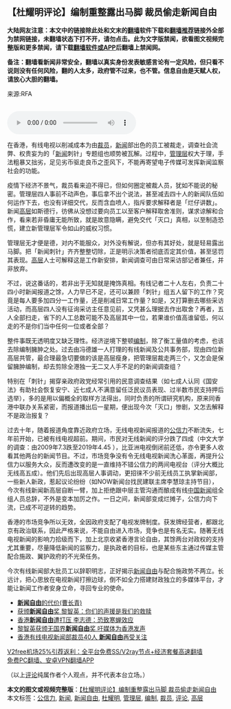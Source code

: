  <h2>【杜耀明评论】编制重整露出马脚 裁员偷走新闻自由</h2> <p class="notice"><b>大陆网友注意：本文中的链接除此处和文末的<a href="https://github.com/bannedbook/fanqiang" >翻墙</a>软件下载和<a href="https://github.com/killgcd/justmysocks/blob/master/README.md">翻墙推荐</a>链接外全部为禁网链接，未翻墙状态下打不开，请勿点击。此为文字版禁闻，欲看图文视频完整版和更多禁闻，请下载<a href="https://github.com/bannedbook/fanqiang">翻墙软件或APP</a>后翻墙上禁闻网。</p><p>备注：翻墙看新闻非常安全，翻墙以真实身份发表敏感言论有一定风险，但只看不说则没有任何风险，翻的人太多，政府管不过来，也不管。信息自由是天赋人权，请放心大胆的翻墙。</b></p>  <div class="entry"> <p>来源:RFA</p> <p><br /> <audio controls="controls" preload="metadata" src="https://www.rfa.org/cantonese/commentaries/tym/com-12032020094352.html/@@stream" type="audio/mpeg"><br /> </audio></p> <p>在香港，有线电视以削减成本为由<a href="https://www.bannedbook.org/bnews/tag/%e8%a3%81%e5%91%98/" class="st_tag internal_tag" rel="tag" title="标签 裁员 下的日志">裁员</a>，<span class='wp_keywordlink_affiliate'><a href="https://www.bannedbook.org/" title="新闻">新闻</a></span>部出色的员工被裁走，调查社会流弊、权贵妄为的「<a href="https://www.bannedbook.org/bnews/tag/%E6%96%B0%E9%97%BB/" class="st_tag internal_tag" rel="tag" title="标签 新闻 下的日志">新闻</a>刺针」专题组也顺势被瓦解。过程中，<a href="https://www.bannedbook.org/bnews/tag/%E7%AE%A1%E7%90%86%E5%B1%82/" class="st_tag internal_tag" rel="tag" title="标签 管理层 下的日志">管理层</a>权大于理，手法粗暴又拙劣，足见劣币驱走良币之歪风下，不能再寄望电子传媒可发挥新闻监察社会的功能。</p>  <p>疫情下经济不景气，裁员看来迫不得已，但如何圈定被裁人员，犹如不能说的秘密。管理层四人事前不动声色，事后拿不出个说法，甚至减去四十人的新闻队伍如何运作下去，也没有详细交代，反而含血喷人，指斥要求解释者是「烂仔讲数」。新闻<span class='wp_keywordlink_affiliate'><a href="https://www.bannedbook.org/bnews/ccpdope/" title="中共高层内幕" target="_blank">高层</a></span>如斯德行，彷佛从没想过要向员工以至客户解释取舍准则，谋求谅解和合作，看来若非昏庸无能所致，就是故意隐瞒，避免交代「灭口」真相，以至制造恐慌，建立新管理层军令如山的威权习惯。</p> <p>管理层无才便是德，对内不能服众，对外没有解说，但亦有其好处，就是轻易露出马脚。把「新闻刺针」齐齐整整切除，正是明示决策者彻底否定其价值，甚至惩罚其表现。<a href="https://www.bannedbook.org/bnews/tag/%E9%AB%98%E5%B1%82/" class="st_tag internal_tag" rel="tag" title="标签 高层 下的日志">高层</a>人士可解释这是工作新安排，新闻调查可由日常采访部记者兼任，并非放弃。</p> <p>不过，说这番话的，若非出于无知就是掩饰真相。有线记者二十人左右，负责二十四小时新闻报道之馀，人力早已不足，还可以兼顾「刺针」组五人留下的工作？究竟是每人要多加四分一工作量，还是削减日常工作量？如是，又打算删去哪些采访活动，而高层四人没有征询采访主任意见前，又凭甚么理据去作出取舍？再者，五人全部扫走，省下的人工总数可能不及高层其中一位，若果谁价值高谁留低，何以走的不是你们当中任何一位或者全部？</p>  <p>整件事既无透明度又缺乏理性。经济逆境下整顿<a href="https://www.bannedbook.org/bnews/tag/%E7%BC%96%E5%88%B6/" class="st_tag internal_tag" rel="tag" title="标签 编制 下的日志">编制</a>，除了衡工量值的考虑，也该去除编制臃肿之处。过去由冯德雄一人打理的有线新闻及公共事务部，现由四位新高层共管，最合理最急切要做的该是高层瘦身，把管理层裁走两三个，又怎会是保留臃肿编制，却去剪除全港独一无二又人手不足的的新闻调查组？</p> <p>特别在「刺针」揭穿亲政府政党经常引用的民意调查结果（如七成人认同《国安法》有助社会恢复安宁、近七成人不满意留任泛民议员表现、过半数市民支持押后选举），多的是用以偏概全的取样方法得出，同时负责的所谓研究机构，原来同香港中联办关系紧密，而报道播出后一星期，便出现今次「灭口」惨剧，又怎去解释不是政治报复？</p> <p>过去十年，随着报道角度靠近政府立场，无线电视新闻报道的<a href="https://www.bannedbook.org/bnews/tag/%E5%85%AC%E4%BF%A1%E5%8A%9B/" class="st_tag internal_tag" rel="tag" title="标签 公信力 下的日志">公信力</a>不断流失，七年前开始，已被有线电视超前。期间，市民对无线新闻的评分跌了四成（中文大学的调查：由2009年7.3跌至2019年4.45 ），比亚洲电视倒闭前还低，亦令更多人收看其他两台的新闻节目。不过，市场竞争没有令无线电视新闻洗心革面，再提升公信力以服务大众，反而遭改变的是一直维持不错公信力的两间电视台（评分大概比无线高五成）。他们先后出现高层人事调动，更招徕不少前无线员工执掌新闻部，一些新人新政，惹起议论纷纷（如NOW新闻台找民建联主席李慧琼主持节目），今次有线新闻新高层自断一臂，加上拒绝跟中层主管沟通而酿成有线<span class='wp_keywordlink_affiliate'><a href="https://www.bannedbook.org/bnews/cnnews/" title="中国新闻">中国新闻</a></span>组全组人员总辞，不外是变本加厉之作。一日之间，新闻部变成烂摊子，公信力向下流，已成不可逆转的趋势。</p>  <p>香港的市场竞争所以无效，全因政府支配了电视发牌制度。获发牌经营者，都跟北京有政治联系，因此严格来说，不能自由进入市场，竞争也是有名无实。随著无线电视新闻的影响力拾级而下，加上北京收紧香港言论自由，其馀两台对政权的支持尤其重要，尽量降低新闻的监察力，是执政者的目标，也是某些东主通过传媒主管配合施政、翼护政府的不光荣任务。</p> <p>今次有线新闻部大批员工以辞职明志，正好揭示<a href="https://www.bannedbook.org/bnews/tag/%e6%96%b0%e9%97%bb%e8%87%aa%e7%94%b1/" class="st_tag internal_tag" rel="tag" title="标签 新闻自由 下的日志">新闻自由</a>与配合施政势不两立。长远计，把心思放在电视新闻打擦边球，倒不如全力搭建财政独立的多媒体平台，才能让新闻工作者安身立命，寻回专业的使命。</p> <ul class='op-related-articles' title='相关阅读'> <li><a href='https://www.bannedbook.org/bnews/comments/20201216/1448837.html' target='_blank'><b>新闻自由</b>的代价(曹长青)</a></li> <li><a href='https://www.bannedbook.org/bnews/comments/20201209/1444809.html' target='_blank'>获颁<b>新闻自由</b>奖 黎智英：你们的声援是我们的救赎</a></li> <li><a href='https://www.bannedbook.org/bnews/taiwannews/20201209/1444492.html' target='_blank'>香港<b>新闻自由</b>遭打压 李志德：恐致寒蝉效应</a></li> <li><a href='https://www.bannedbook.org/bnews/cnnews/20201209/1444338.html' target='_blank'>黎智英获颁无国界<b>新闻自由</b>奖 吁媒体为香港发声</a></li> <li><a href='https://www.bannedbook.org/bnews/headline/20201202/1440383.html' target='_blank'>香港有线电视新闻部裁员40人 <b>新闻自由</b>再受关注</a></li> </ul> <p class="texttj"> <a href="https://www.bannedbook.org/forum23/topic22702.html" target="_blank">V2free机场25%引荐返利：全平台免费SS/V2ray节点+经济套餐高速翻墙</a><br/> <a href="https://github.com/bannedbook/fanqiang/wiki/%E7%A6%81%E9%97%BB%E7%BD%91%E5%AE%89%E5%8D%93%E7%BF%BB%E5%A2%99%E6%96%B0%E9%97%BBAPP" target="_blank">免费PC翻墙、安卓VPN翻墙APP</a></p><p>（以上<span class='wp_keywordlink_affiliate'><a href="https://www.bannedbook.org/bnews/comments/" title="新闻评论" target="_blank">评论</a></span>纯属作者个人观点，并不代表本台立场。）</p> <a name='sharetosocial'></a>       <div><b>本文的图文或视频完整版</b>：<a href='https://www.bannedbook.org/bnews/comments/20201216/1448849.html'>【杜耀明评论】编制重整露出马脚 裁员偷走新闻自由</a></div>  </div><!--END ENTRY--> <div class="postfooter"> <div>本文标签：<a href="https://www.bannedbook.org/bnews/tag/%E5%85%AC%E4%BF%A1%E5%8A%9B/" rel="tag">公信力</a>, <a href="https://www.bannedbook.org/bnews/tag/%E6%96%B0%E9%97%BB/" rel="tag">新闻</a>, <a href="https://www.bannedbook.org/bnews/tag/%e6%96%b0%e9%97%bb%e8%87%aa%e7%94%b1/" rel="tag">新闻自由</a>, <a href="https://www.bannedbook.org/bnews/tag/%E6%9D%9C%E8%80%80%E6%98%8E/" rel="tag">杜耀明</a>, <a href="https://www.bannedbook.org/bnews/tag/%E7%AE%A1%E7%90%86%E5%B1%82/" rel="tag">管理层</a>, <a href="https://www.bannedbook.org/bnews/tag/%E7%BC%96%E5%88%B6/" rel="tag">编制</a>, <a href="https://www.bannedbook.org/bnews/tag/%e8%a3%81%e5%91%98/" rel="tag">裁员</a>, <a href="https://www.bannedbook.org/bnews/tag/%E8%AF%84%E8%AE%BA/" rel="tag">评论</a>, <a href="https://www.bannedbook.org/bnews/tag/%E9%AB%98%E5%B1%82/" rel="tag">高层</a></div>  </div><!--END POSTFOOTER--> 